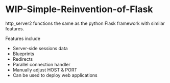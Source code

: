 # WIP-Simple-Reinvention-of-Flask
http_server2 functions the same as the python Flask framework with similar features.   

Features include 
  - Server-side sessions data
  - Blueprints
  - Redirects
  - Parallel connection handler
  - Manually adjust HOST & PORT
  - Can be used to deploy web applications
